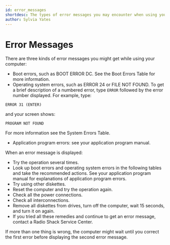 ```yaml
---
id: error_messages
shortdesc: The types of error messages you may encounter when using your TRS-80 computer.
author: Sylvia Yates
---
```


# Error Messages 

There are three kinds of error messages you might get while using your computer:

- Boot errors, such as BOOT ERROR DC. See the Boot Errors Table for more information.
- Operating system errors, such as ERROR 24 or FILE NOT FOUND. To get a brief description of a numbered error, type `ERROR` followed by the error number displayed. For example, type:

`ERROR 31 (ENTER)`

and your screen shows:

`PROGRAM NOT FOUND`

For more information see the System Errors Table.

- Application program errors: see your application program manual.

When an error message is displayed:

- Try the operation several times.
- Look up boot errors and operating system errors in the following tables and take the recommended actions. See your application program manual for explanations of application program errors.
- Try using other diskettes.
- Reset the computer and try the operation again.
- Check all the power connections.
- Check all interconnections.
- Remove all diskettes from drives, turn off the computer, wait 15 seconds, and turn it on again.
- If you tried all these remedies and continue to get an error message, contact a Radio Shack Service Center.

<p><div data-class="note">If more than one thing is wrong, the computer might wait until you correct the first error before displaying the second error message.</div></p>
